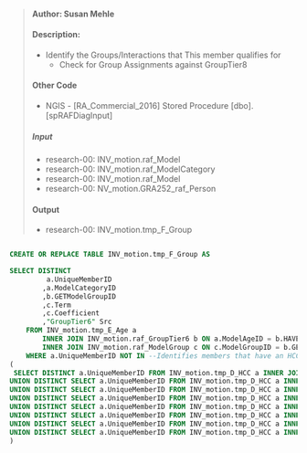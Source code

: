 
> #### Author: Susan Mehle
> #### Description: 
>   * Identify the Groups/Interactions that This member qualifies for
>     * Check for Group Assignments against GroupTier8
> ####  Other Code
>   * NGIS - [RA_Commercial_2016] Stored Procedure [dbo].[spRAFDiagInput]
> 
> #####  Input
>   * research-00: INV_motion.raf_Model
>   * research-00: INV_motion.raf_ModelCategory
>   * research-00: INV_motion.raf_Model
>   * research-00: NV_motion.GRA252_raf_Person
> 
> ####  Output
>   * research-00: INV_motion.tmp_F_Group

```SQL

CREATE OR REPLACE TABLE INV_motion.tmp_F_Group AS

SELECT DISTINCT
		 a.UniqueMemberID
		,a.ModelCategoryID
		,b.GETModelGroupID
		,c.Term
		,c.Coefficient
		,"GroupTier6" Src
	FROM INV_motion.tmp_E_Age a
		INNER JOIN INV_motion.raf_GroupTier6 b ON a.ModelAgeID = b.HAVEModelAgeID
		INNER JOIN INV_motion.raf_ModelGroup c ON c.ModelGroupID = b.GETModelGroupId
	WHERE a.UniqueMemberID NOT IN --Identifies members that have an HCCID that will disqualify them FROM receiving this ModelGroupID (Group Tier 6)
(
 SELECT DISTINCT a.UniqueMemberID FROM INV_motion.tmp_D_HCC a INNER JOIN INV_motion.raf_GroupTier6 b ON a.ModelHCCID = b.DONOTHAVE1ModelHCCID
UNION DISTINCT SELECT a.UniqueMemberID FROM INV_motion.tmp_D_HCC a INNER JOIN INV_motion.raf_GroupTier6 b ON a.ModelHCCID = b.DONOTHAVE2ModelHCCID
UNION DISTINCT SELECT a.UniqueMemberID FROM INV_motion.tmp_D_HCC a INNER JOIN INV_motion.raf_GroupTier6 b ON a.ModelHCCID = b.DONOTHAVE3ModelHCCID
UNION DISTINCT SELECT a.UniqueMemberID FROM INV_motion.tmp_D_HCC a INNER JOIN INV_motion.raf_GroupTier6 b ON a.ModelHCCID = b.DONOTHAVE4ModelHCCID
UNION DISTINCT SELECT a.UniqueMemberID FROM INV_motion.tmp_D_HCC a INNER JOIN INV_motion.raf_GroupTier6 b ON a.ModelHCCID = b.DONOTHAVE5ModelHCCID
UNION DISTINCT SELECT a.UniqueMemberID FROM INV_motion.tmp_D_HCC a INNER JOIN INV_motion.raf_GroupTier6 b ON a.ModelHCCID = b.DONOTHAVE6ModelHCCID
UNION DISTINCT SELECT a.UniqueMemberID FROM INV_motion.tmp_D_HCC a INNER JOIN INV_motion.raf_GroupTier6 b ON a.ModelHCCID = b.DONOTHAVE7ModelHCCID
UNION DISTINCT SELECT a.UniqueMemberID FROM INV_motion.tmp_D_HCC a INNER JOIN INV_motion.raf_GroupTier6 b ON a.ModelHCCID = b.DONOTHAVE8ModelHCCID
)
```
